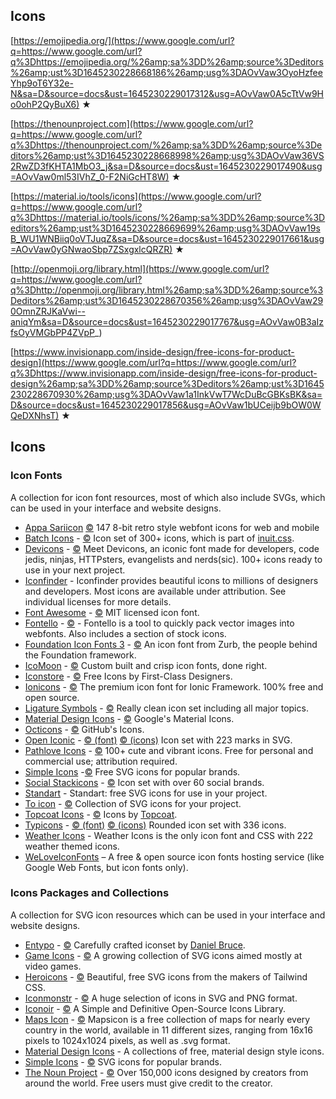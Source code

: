 ## Icons

[https://emojipedia.org/](https://www.google.com/url?q=https://www.google.com/url?q%3Dhttps://emojipedia.org/%26amp;sa%3DD%26amp;source%3Deditors%26amp;ust%3D1645230228668186%26amp;usg%3DAOvVaw3OyoHzfeeYhp9oT6Y32e-N&sa=D&source=docs&ust=1645230229017312&usg=AOvVaw0A5cTtVw9Ho0ohP2QyBuX6) ★

[https://thenounproject.com](https://www.google.com/url?q=https://www.google.com/url?q%3Dhttps://thenounproject.com/%26amp;sa%3DD%26amp;source%3Deditors%26amp;ust%3D1645230228668998%26amp;usg%3DAOvVaw36VS2RwZD3fKHTA1MbO3_j&sa=D&source=docs&ust=1645230229017490&usg=AOvVaw0ml53IVhZ_0-F2NiGcHT8W) ★

[https://material.io/tools/icons](https://www.google.com/url?q=https://www.google.com/url?q%3Dhttps://material.io/tools/icons/%26amp;sa%3DD%26amp;source%3Deditors%26amp;ust%3D1645230228669699%26amp;usg%3DAOvVaw19sB_WU1WNBiiq0oVTJuqZ&sa=D&source=docs&ust=1645230229017661&usg=AOvVaw0yGNwaoSbp7ZSxgxlcQRZR) ★

[http://openmoji.org/library.html](https://www.google.com/url?q=https://www.google.com/url?q%3Dhttp://openmoji.org/library.html%26amp;sa%3DD%26amp;source%3Deditors%26amp;ust%3D1645230228670356%26amp;usg%3DAOvVaw290OmnZRJKaVwi--aniqYm&sa=D&source=docs&ust=1645230229017767&usg=AOvVaw0B3aIzfsOyVMGbPP4ZVpP_)

[https://www.invisionapp.com/inside-design/free-icons-for-product-design](https://www.google.com/url?q=https://www.google.com/url?q%3Dhttps://www.invisionapp.com/inside-design/free-icons-for-product-design%26amp;sa%3DD%26amp;source%3Deditors%26amp;ust%3D1645230228670930%26amp;usg%3DAOvVaw1a1InkVwT7WcDuBcGBKsBK&sa=D&source=docs&ust=1645230229017856&usg=AOvVaw1bUCeijb9bOW0WQeDXNhsT) ★

## Icons

### Icon Fonts

A collection for icon font resources, most of which also include SVGs, which can be used in your interface and website designs.

-   [Appa Sariicon](http://code.sariina.com/appa-sariicon/) [©️](http://scripts.sil.org/cms/scripts/page.php?site_id=nrsi&id=OFL&_sc=1) 147 8-bit retro style webfont icons for web and mobile
-   [Batch Icons](http://adamwhitcroft.com/batch/) - [©️](https://github.com/AdamWhitcroft/Batch/blob/master/License.txt) Icon set of 300+ icons, which is part of [inuit.css](https://github.com/csswizardry/inuit.css).
-   [Devicons](http://vorillaz.github.io/devicons/#/main) - [©️](https://choosealicense.com/licenses/mit/) Meet Devicons, an iconic font made for developers, code jedis, ninjas, HTTPsters, evangelists and nerds(sic). 100+ icons ready to use in your next project.
-   [Iconfinder](https://www.iconfinder.com/) - Iconfinder provides beautiful icons to millions of designers and developers. Most icons are available under attribution. See individual licenses for more details.
-   [Font Awesome](http://fontawesome.io/) - [©️](https://choosealicense.com/licenses/mit/) MIT licensed icon font.
-   [Fontello](http://fontello.com/) - [©️](https://github.com/fontello/fontello/wiki/What-about-license%3F) - Fontello is a tool to quickly pack vector images into webfonts. Also includes a section of stock icons.
-   [Foundation Icon Fonts 3](https://zurb.com/playground/foundation-icon-fonts-3) - [©️](https://choosealicense.com/licenses/mit/) An icon font from Zurb, the people behind the Foundation framework.
-   [IcoMoon](https://icomoon.io/) - [©️](https://creativecommons.org/licenses/by/4.0/) Custom built and crisp icon fonts, done right.
-   [Iconstore](https://iconstore.co/) - [©️](https://iconstore.co/license/) Free Icons by First-Class Designers.
-   [Ionicons](http://ionicons.com/) - [©️](https://choosealicense.com/licenses/mit/) The premium icon font for Ionic Framework. 100% free and open source.
-   [Ligature Symbols](http://kudakurage.com/ligature_symbols/) - [©️](http://scripts.sil.org/cms/scripts/page.php?site_id=nrsi&id=OFL&_sc=1) Really clean icon set including all major topics.
-   [Material Design Icons](https://material.io/icons/) - [©️](https://creativecommons.org/licenses/by/4.0/) Google's Material Icons.
-   [Octicons](https://octicons.github.com/) - [©️](https://choosealicense.com/licenses/mit/) GitHub's Icons.
-   [Open Iconic](https://useiconic.com/open) - [©️ (font)](http://scripts.sil.org/cms/scripts/page.php?item_id=OFL_web&_sc=1) [©️ (icons)](https://creativecommons.org/licenses/by-sa/3.0/) Icon set with 223 marks in SVG.
-   [Pathlove Icons](https://pathlove.com/icons/) - [©️](https://creativecommons.org/licenses/by-nc-nd/4.0/) 100+ cute and vibrant icons. Free for personal and commercial use; attribution required.
-   [Simple Icons](https://simpleicons.org/) -[©️](https://github.com/simple-icons/simple-icons/blob/develop/LICENSE.md) Free SVG icons for popular brands.
-   [Social Stackicons](http://stackicons.com/) - [©️](https://choosealicense.com/licenses/mit/) Icon set with over 60 social brands.
-   [Standart](https://standart.io/) - Standart: free SVG icons for use in your project.
-   [To icon](https://www.toicon.com/) - [©️](https://www.toicon.com/license) Collection of SVG icons for your project.
-   [Topcoat Icons](https://github.com/topcoat/icons) - [©️](http://www.apache.org/licenses/LICENSE-2.0) Icons by [Topcoat](http://topcoat.io/).
-   [Typicons](http://s-ings.com/typicons/) - [©️ (font)](http://scripts.sil.org/cms/scripts/page.php?item_id=OFL_web&_sc=1) [©️ (icons)](https://creativecommons.org/licenses/by-sa/3.0/) Rounded icon set with 336 icons.
-   [Weather Icons](https://erikflowers.github.io/weather-icons/) - Weather Icons is the only icon font and CSS with 222 weather themed icons.
-   [WeLoveIconFonts](http://weloveiconfonts.com/) – A free & open source icon fonts hosting service (like Google Web Fonts, but icon fonts only).

### Icons Packages and Collections

A collection for SVG icon resources which can be used in your interface and website designs.

-   [Entypo](http://www.entypo.com/) - [©️](https://creativecommons.org/licenses/by-sa/3.0/) Carefully crafted iconset by [Daniel Bruce](http://www.danielbruce.se/).
-   [Game Icons](http://game-icons.net/) - [©️](https://creativecommons.org/licenses/by/3.0/) A growing collection of SVG icons aimed mostly at video games.
-   [Heroicons](https://heroicons.com/) - [©️](https://opensource.org/licenses/MIT) Beautiful, free SVG icons from the makers of Tailwind CSS.
-   [Iconmonstr](https://iconmonstr.com/) - [©️](https://iconmonstr.com/license/) A huge selection of icons in SVG and PNG format.
-   [Iconoir](https://iconoir.com/) - [©️](https://opensource.org/licenses/MIT) A Simple and Definitive Open-Source Icons Library.
-   [Maps Icon](https://github.com/djaiss/mapsicon) - [©️](https://github.com/djaiss/mapsicon#license) Mapsicon is a free collection of maps for nearly every country in the world, available in 11 different sizes, ranging from 16x16 pixels to 1024x1024 pixels, as well as .svg format.
-   [Material Design Icons](https://www.materialui.co/icons) - A collections of free, material design style icons.
-   [Simple Icons](https://github.com/simple-icons/simple-icons) - [©️](http://artlibre.org/licence/lal/en/) SVG icons for popular brands.
-   [The Noun Project](https://thenounproject.com/) - [©️](https://thenounproject.com/accounts/pricing/) Over 150,000 icons designed by creators from around the world. Free users must give credit to the creator.
